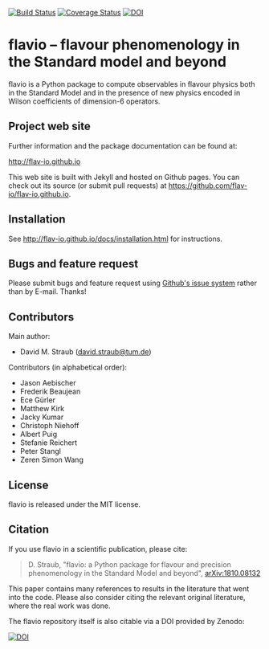 <a href="https://travis-ci.org/flav-io/flavio">![Build Status](https://travis-ci.org/flav-io/flavio.svg?branch=master)</a> [![Coverage Status](https://coveralls.io/repos/github/flav-io/flavio/badge.svg)](https://coveralls.io/github/flav-io/flavio) [![DOI](https://zenodo.org/badge/22356/flav-io/flavio.svg)](https://zenodo.org/badge/latestdoi/22356/flav-io/flavio)

# flavio – flavour phenomenology in the Standard model and beyond

flavio is a Python package to compute observables in flavour physics both in
the Standard Model and in the presence of new physics encoded in Wilson
coefficients of dimension-6 operators.

## Project web site

Further information and the package documentation can be found at:

http://flav-io.github.io

This web site is built with Jekyll and hosted on Github pages. You can check
out its source (or submit pull requests) at https://github.com/flav-io/flav-io.github.io.

## Installation

See http://flav-io.github.io/docs/installation.html for instructions.

## Bugs and feature request

Please submit bugs and feature request using
[Github's issue system](https://github.com/flav-io/flavio/issues) rather than
by E-mail. Thanks!

## Contributors

Main author:

- David M. Straub (<david.straub@tum.de>)

Contributors (in alphabetical order):

- Jason Aebischer
- Frederik Beaujean
- Ece Gürler
- Matthew Kirk
- Jacky Kumar
- Christoph Niehoff
- Albert Puig
- Stefanie Reichert
- Peter Stangl
- Zeren Simon Wang

## License

flavio is released under the MIT license.

## Citation

If you use flavio in a scientific publication, please cite:

> D. Straub, "flavio: a Python package for flavour and precision
phenomenology in the Standard Model and beyond", [arXiv:1810.08132](https://arxiv.org/abs/1810.08132)

This paper contains many references to results in the literature that went
into the code. Please also consider citing the relevant original literature,
where the real work was done.

The flavio repository itself is also citable via a DOI provided by Zenodo:

[![DOI](https://zenodo.org/badge/22356/flav-io/flavio.svg)](https://zenodo.org/badge/latestdoi/22356/flav-io/flavio)
